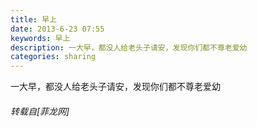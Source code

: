 ```yaml
---
title: 早上
date: 2013-6-23 07:55
keywords: 早上
description: 一大早，都没人给老头子请安，发现你们都不尊老爱幼
categories: sharing
---
```

<td class="t_f" id="postmessage_7471">

一大早，都没人给老头子请安，发现你们都不尊老爱幼<img alt="" border="0" onclick="" onmouseover="" smilieid="92" src="static/image/smiley/qiubilong/1.gif"/></td>
###### 转载自[菲龙网]